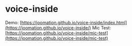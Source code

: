# voice-inside
Demo: [https://joomation.github.io/voice-inside/index.html](https://joomation.github.io/voice-inside/)
Mic Test: [https://joomation.github.io/voice-inside/mic-test](https://joomation.github.io/voice-inside/mic-test)
 
